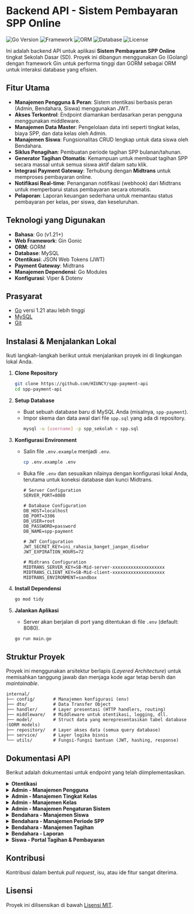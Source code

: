 # Backend API - Sistem Pembayaran SPP Online

![Go Version](https://img.shields.io/badge/Go-1.21%2B-blue.svg)
![Framework](https://img.shields.io/badge/Framework-Gin-green.svg)
![ORM](https://img.shields.io/badge/ORM-GORM-orange.svg)
![Database](https://img.shields.io/badge/Database-MySQL-blue.svg)
![License](https://img.shields.io/badge/License-MIT-lightgrey.svg)

Ini adalah backend API untuk aplikasi **Sistem Pembayaran SPP Online** tingkat Sekolah Dasar (SD). Proyek ini dibangun menggunakan Go (Golang) dengan framework Gin untuk performa tinggi dan GORM sebagai ORM untuk interaksi database yang efisien.

## Fitur Utama

-   **Manajemen Pengguna & Peran**: Sistem otentikasi berbasis peran (Admin, Bendahara, Siswa) menggunakan JWT.
-   **Akses Terkontrol**: Endpoint diamankan berdasarkan peran pengguna menggunakan middleware.
-   **Manajemen Data Master**: Pengelolaan data inti seperti tingkat kelas, biaya SPP, dan data kelas oleh Admin.
-   **Manajemen Siswa**: Fungsionalitas CRUD lengkap untuk data siswa oleh Bendahara.
-   **Siklus Penagihan**: Pembuatan periode tagihan SPP bulanan/tahunan.
-   **Generator Tagihan Otomatis**: Kemampuan untuk membuat tagihan SPP secara massal untuk semua siswa aktif dalam satu klik.
-   **Integrasi Payment Gateway**: Terhubung dengan **Midtrans** untuk memproses pembayaran online.
-   **Notifikasi Real-time**: Penanganan notifikasi (webhook) dari Midtrans untuk memperbarui status pembayaran secara otomatis.
-   **Pelaporan**: Laporan keuangan sederhana untuk memantau status pembayaran per kelas, per siswa, dan keseluruhan.

## Teknologi yang Digunakan

-   **Bahasa**: Go (v1.21+)
-   **Web Framework**: Gin Gonic
-   **ORM**: GORM
-   **Database**: MySQL
-   **Otentikasi**: JSON Web Tokens (JWT)
-   **Payment Gateway**: Midtrans
-   **Manajemen Dependensi**: Go Modules
-   **Konfigurasi**: Viper & Dotenv

## Prasyarat

-   [Go](https://golang.org/dl/) versi 1.21 atau lebih tinggi
-   [MySQL](https://www.mysql.com/downloads/)
-   [Git](https://git-scm.com/downloads/)

## Instalasi & Menjalankan Lokal

Ikuti langkah-langkah berikut untuk menjalankan proyek ini di lingkungan lokal Anda.

1.  **Clone Repository**
    ```sh
    git clone https://github.com/HIUNCY/spp-payment-api
    cd spp-payment-api
    ```

2.  **Setup Database**
    -   Buat sebuah database baru di MySQL Anda (misalnya, `spp-payment`).
    -   Impor skema dan data awal dari file `spp.sql` yang ada di repository.
        ```sh
        mysql -u [username] -p spp_sekolah < spp.sql
        ```

3.  **Konfigurasi Environment**
    -   Salin file `.env.example` menjadi `.env`.
        ```sh
        cp .env.example .env
        ```
    -   Buka file `.env` dan sesuaikan nilainya dengan konfigurasi lokal Anda, terutama untuk koneksi database dan kunci Midtrans.
        ```env
        # Server Configuration
        SERVER_PORT=8080

        # Database Configuration
        DB_HOST=localhost
        DB_PORT=3306
        DB_USER=root
        DB_PASSWORD=password
        DB_NAME=spp-payment

        # JWT Configuration
        JWT_SECRET_KEY=ini_rahasia_banget_jangan_disebar
        JWT_EXPIRATION_HOURS=72

        # Midtrans Configuration
        MIDTRANS_SERVER_KEY=SB-Mid-server-xxxxxxxxxxxxxxxxxxxx
        MIDTRANS_CLIENT_KEY=SB-Mid-client-xxxxxxxxxxxxxxxxxxxx
        MIDTRANS_ENVIRONMENT=sandbox
        ```

4.  **Install Dependensi**
    ```sh
    go mod tidy
    ```

5.  **Jalankan Aplikasi**
    -   Server akan berjalan di port yang ditentukan di file `.env` (default: 8080).
    ```sh
    go run main.go
    ```

## Struktur Proyek

Proyek ini menggunakan arsitektur berlapis (*Layered Architecture*) untuk memisahkan tanggung jawab dan menjaga kode agar tetap bersih dan *maintainable*.
```
internal/
├── config/       # Manajemen konfigurasi (env)
├── dto/          # Data Transfer Object
├── handler/      # Layer presentasi (HTTP handlers, routing)
├── middleware/   # Middleware untuk otentikasi, logging, dll.
├── model/        # Struct data yang merepresentasikan tabel database (GORM models)
├── repository/   # Layer akses data (semua query database)
├── service/      # Layer logika bisnis
└── utils/        # Fungsi-fungsi bantuan (JWT, hashing, response)
```

## Dokumentasi API

Berikut adalah dokumentasi untuk endpoint yang telah diimplementasikan.

<details>
<summary><b>Otentikasi</b></summary>

### Login Pengguna
-   `POST /api/v1/login`
-   **Otorisasi**: Publik
-   **Request Body**:
    ```json
    {
        "email": "admin@sekolah.sch.id",
        "password": "password"
    }
    ```
-   **Response Sukses (200 OK)**:
    ```json
    {
        "status": "success",
        "message": "Login berhasil",
        "data": {
            "token": "jwt.token.string"
        }
    }
    ```

### Mendapatkan Profil Pengguna Login
-   `GET /api/v1/me`
-   **Otorisasi**: Admin, Bendahara, Siswa
-   **Header**: `Authorization: Bearer <TOKEN>`
-   **Response Sukses (200 OK)**:
    ```json
    {
        "status": "success",
        "message": "Profil pengguna berhasil diambil",
        "data": {
            "id": 1,
            "nama_lengkap": "Administrator",
            "email": "admin@sekolah.sch.id",
            "role": "admin"
        }
    }
    ```

</details>

<details>
<summary><b>Admin - Manajemen Pengguna</b></summary>

### Membuat Pengguna Baru
-   `POST /api/v1/admin/users`
-   **Otorisasi**: Admin
-   **Header**: `Authorization: Bearer <TOKEN>`
-   **Request Body**:
    ```json
    {
        "nama_lengkap": "Bendahara Sekolah",
        "email": "bendahara@sekolah.sch.id",
        "password": "password123",
        "role_id": 2
    }
    ```

### Mendapatkan Daftar Pengguna
-   `GET /api/v1/admin/users`
-   **Otorisasi**: Admin
-   **Header**: `Authorization: Bearer <TOKEN>`
-   **Query Params (Opsional)**:
    -   `page` (angka), `limit` (angka), `role_id` (angka), `search` (string)

### Mendapatkan Detail Pengguna
-   `GET /api/v1/admin/users/{id}`
-   **Otorisasi**: Admin
-   **Header**: `Authorization: Bearer <TOKEN>`

### Memperbarui Pengguna
-   `PUT /api/v1/admin/users/{id}`
-   **Otorisasi**: Admin
-   **Header**: `Authorization: Bearer <TOKEN>`
-   **Request Body**:
    ```json
    {
        "nama_lengkap": "Bendahara Utama Update",
        "email": "bendahara.utama@sekolah.sch.id",
        "role_id": 2
    }
    ```

### Menghapus Pengguna
-   `DELETE /api/v1/admin/users/{id}`
-   **Otorisasi**: Admin
-   **Header**: `Authorization: Bearer <TOKEN>`

</details>

<details>
<summary><b>Admin - Manajemen Tingkat Kelas</b></summary>

### Membuat Tingkat Kelas Baru
-   `POST /api/v1/admin/class-levels`
-   **Otorisasi**: Admin
-   **Header**: `Authorization: Bearer <TOKEN>`
-   **Request Body**:
    ```json
    {
        "tingkat": 1,
        "nama_tingkat": "Kelas 1",
        "biaya_spp": 150000
    }
    ```

### Mendapatkan Semua Tingkat Kelas
-   `GET /api/v1/admin/class-levels`
-   **Otorisasi**: Admin
-   **Header**: `Authorization: Bearer <TOKEN>`

### Mendapatkan Detail Tingkat Kelas
-   `GET /api/v1/admin/class-levels/{id}`
-   **Otorisasi**: Admin
-   **Header**: `Authorization: Bearer <TOKEN>`

### Memperbarui Tingkat Kelas
-   `PUT /api/v1/admin/class-levels/{id}`
-   **Otorisasi**: Admin
-   **Header**: `Authorization: Bearer <TOKEN>`
-   **Request Body**:
    ```json
    {
        "tingkat": 1,
        "nama_tingkat": "Kelas 1",
        "biaya_spp": 155000,
        "status": "aktif"
    }
    ```

### Menghapus Tingkat Kelas
-   `DELETE /api/v1/admin/class-levels/{id}`
-   **Otorisasi**: Admin
-   **Header**: `Authorization: Bearer <TOKEN>`

</details>

<details>
<summary><b>Admin - Manajemen Kelas</b></summary>

### Membuat Kelas Baru
-   `POST /api/v1/admin/classes`
-   **Otorisasi**: Admin
-   **Header**: `Authorization: Bearer <TOKEN>`
-   **Request Body**:
    ```json
    {
        "tingkat_id": 1,
        "nama_kelas": "1A",
        "wali_kelas": "Bu Sari",
        "kapasitas": 30
    }
    ```

### Mendapatkan Semua Kelas
-   `GET /api/v1/admin/classes`
-   **Otorisasi**: Admin
-   **Header**: `Authorization: Bearer <TOKEN>`

### Mendapatkan Detail Kelas
-   `GET /api/v1/admin/classes/{id}`
-   **Otorisasi**: Admin
-   **Header**: `Authorization: Bearer <TOKEN>`

### Memperbarui Kelas
-   `PUT /api/v1/admin/classes/{id}`
-   **Otorisasi**: Admin
-   **Header**: `Authorization: Bearer <TOKEN>`
-   **Request Body**:
    ```json
    {
        "tingkat_id": 1,
        "nama_kelas": "1A",
        "wali_kelas": "Sari Hartati, S.Pd.",
        "kapasitas": 32,
        "status": "aktif"
    }
    ```

### Menghapus Kelas
-   `DELETE /api/v1/admin/classes/{id}`
-   **Otorisasi**: Admin
-   **Header**: `Authorization: Bearer <TOKEN>`

</details>

<details>
<summary><b>Admin - Manajemen Pengaturan Sistem</b></summary>

### Mendapatkan Semua Pengaturan
-   `GET /api/v1/admin/settings`
-   **Otorisasi**: Admin
-   **Header**: `Authorization: Bearer <TOKEN>`
-   **Response Sukses (200 OK)**:
    ```json
    {
        "status": "success",
        "message": "Data pengaturan berhasil diambil",
        "data": {
            "nama_sekolah": "SD Negeri 1 Contoh",
            "alamat_sekolah": "Jl. Pendidikan No. 1, Kota",
            "telepon_sekolah": "021-1234567",
            "email_sekolah": "info@sekolah.sch.id",
            "tahun_ajaran_aktif": "2024/2025",
            "midtrans_server_key": "",
            "midtrans_client_key": "",
            "midtrans_environment": "sandbox"
        }
    }
    ```

### Memperbarui Pengaturan
-   `PUT /api/v1/admin/settings`
-   **Otorisasi**: Admin
-   **Header**: `Authorization: Bearer <TOKEN>`
-   **Request Body**:
    ```json
    {
        "nama_sekolah": "SDN Koding Jaya",
        "telepon_sekolah": "021-111222"
    }
    ```
-   **Response Sukses (200 OK)**:
    ```json
    {
        "status": "success",
        "message": "Pengaturan berhasil diperbarui",
        "data": null
    }
    ```

</details>

<details>
<summary><b>Bendahara - Manajemen Siswa</b></summary>

### Membuat Siswa Baru
-   `POST /api/v1/treasurer/students`
-   **Otorisasi**: Bendahara, Admin
-   **Header**: `Authorization: Bearer <TOKEN>`
-   **Request Body**:
    ```json
    {
        "email": "budi.siswa@email.com",
        "password": "password123",
        "nisn": "1234567890",
        "kelas_id": 1,
        "nama_lengkap": "Budi Santoso",
        "jenis_kelamin": "L",
        "tempat_lahir": "Jakarta",
        "tanggal_lahir": "2018-07-15",
        "alamat": "Jl. Merdeka No. 10",
        "nama_orangtua": "Bapak Santoso",
        "telepon_orangtua": "08123456789",
        "tahun_masuk": 2024
    }
    ```

### Mendapatkan Daftar Siswa
-   `GET /api/v1/treasurer/students`
-   **Otorisasi**: Bendahara, Admin
-   **Header**: `Authorization: Bearer <TOKEN>`
-   **Query Params (Opsional)**:
    -   `page` (angka): Nomor halaman.
    -   `limit` (angka): Jumlah data per halaman.
    -   `kelas_id` (angka): Filter berdasarkan ID kelas.
    -   `search` (string): Cari berdasarkan nama atau NISN.

### Mendapatkan Detail Siswa
-   `GET /api/v1/treasurer/students/{id}`
-   **Otorisasi**: Bendahara, Admin
-   **Header**: `Authorization: Bearer <TOKEN>`

### Memperbarui Siswa
-   `PUT /api/v1/treasurer/students/{id}`
-   **Otorisasi**: Bendahara, Admin
-   **Header**: `Authorization: Bearer <TOKEN>`
-   **Request Body**:
    ```json
    {
        "nisn": "1234567890",
        "kelas_id": 2,
        "nama_lengkap": "Budi Santoso",
        "jenis_kelamin": "L",
        "tempat_lahir": "Jakarta",
        "tanggal_lahir": "2018-07-15",
        "alamat": "Jl. Kemerdekaan No. 12",
        "nama_orangtua": "Bapak Santoso",
        "telepon_orangtua": "08123456789",
        "tahun_masuk": 2024,
        "status": "aktif",
        "email": "budi.santoso@email.com",
        "status_user": "aktif"
    }
    ```

### Menghapus Siswa
-   `DELETE /api/v1/treasurer/students/{id}`
-   **Otorisasi**: Bendahara, Admin
-   **Header**: `Authorization: Bearer <TOKEN>`

</details>

<details>
<summary><b>Bendahara - Manajemen Periode SPP</b></summary>

### Membuat Periode Baru
-   `POST /api/v1/treasurer/periods`
-   **Otorisasi**: Bendahara, Admin
-   **Header**: `Authorization: Bearer <TOKEN>`
-   **Request Body**:
    ```json
    {
        "tahun_ajaran": "2025/2026",
        "bulan": 7,
        "nama_bulan": "Juli",
        "tanggal_mulai": "2025-07-01",
        "tanggal_selesai": "2025-07-31"
    }
    ```

### Mendapatkan Daftar Periode
-   `GET /api/v1/treasurer/periods`
-   **Otorisasi**: Bendahara, Admin
-   **Header**: `Authorization: Bearer <TOKEN>`
-   **Query Params (Opsional)**:
    -   `tahun_ajaran` (string): Filter berdasarkan tahun ajaran, contoh: `2025/2026`.

### Mendapatkan Detail Periode
-   `GET /api/v1/treasurer/periods/{id}`
-   **Otorisasi**: Bendahara, Admin
-   **Header**: `Authorization: Bearer <TOKEN>`

### Memperbarui Periode
-   `PUT /api/v1/treasurer/periods/{id}`
-   **Otorisasi**: Bendahara, Admin
-   **Header**: `Authorization: Bearer <TOKEN>`
-   **Request Body**:
    ```json
    {
        "tahun_ajaran": "2025/2026",
        "bulan": 7,
        "nama_bulan": "Juli",
        "tanggal_mulai": "2025-07-01",
        "tanggal_selesai": "2025-08-10",
        "status": "aktif"
    }
    ```

### Menghapus Periode
-   `DELETE /api/v1/treasurer/periods/{id}`
-   **Otorisasi**: Bendahara, Admin
-   **Header**: `Authorization: Bearer <TOKEN>`

</details>

<details>
<summary><b>Bendahara - Manajemen Tagihan</b></summary>

### Generate Tagihan Massal
-   `POST /api/v1/treasurer/periods/{id}/generate-bills`
-   **Otorisasi**: Bendahara, Admin
-   **Header**: `Authorization: Bearer <TOKEN>`
-   **Fungsi**: Membuat tagihan SPP untuk semua siswa aktif berdasarkan ID periode yang diberikan.

### Mendapatkan Daftar Tagihan
-   `GET /api/v1/treasurer/bills`
-   **Otorisasi**: Bendahara, Admin
-   **Header**: `Authorization: Bearer <TOKEN>`
-   **Query Params (Opsional)**:
    -   `page` (angka): Nomor halaman.
    -   `limit` (angka): Jumlah data per halaman.
    -   `periode_id` (angka): Filter berdasarkan ID periode.
    -   `siswa_id` (angka): Filter berdasarkan ID siswa.
    -   `status_pembayaran` (string): Filter berdasarkan status (`belum_bayar`, `pending`, `lunas`).

### Mendapatkan Detail Tagihan
-   `GET /api/v1/treasurer/bills/{id}`
-   **Otorisasi**: Bendahara, Admin
-   **Header**: `Authorization: Bearer <TOKEN>`

### Memperbarui Tagihan (Manual)
-   `PUT /api/v1/treasurer/bills/{id}`
-   **Otorisasi**: Bendahara, Admin
-   **Header**: `Authorization: Bearer <TOKEN>`
-   **Request Body**:
    ```json
    {
        "jumlah_tagihan": 160000,
        "status_pembayaran": "lunas"
    }
    ```

### Menghapus Tagihan (Manual)
-   `DELETE /api/v1/treasurer/bills/{id}`
-   **Otorisasi**: Bendahara, Admin
-   **Header**: `Authorization: Bearer <TOKEN>`

</details>

<details>
<summary><b>Bendahara - Laporan</b></summary>

### Laporan Per Siswa
-   `GET /api/v1/treasurer/reports/per-student`
-   **Otorisasi**: Bendahara, Admin
-   **Header**: `Authorization: Bearer <TOKEN>`
-   **Query Params (Opsional)**:
    -   `tahun_ajaran` (string): Filter berdasarkan tahun ajaran.
    -   `nisn` (string): Filter untuk mendapatkan laporan satu siswa spesifik.

### Laporan Per Kelas
-   `GET /api/v1/treasurer/reports/per-class`
-   **Otorisasi**: Bendahara, Admin
-   **Header**: `Authorization: Bearer <TOKEN>`
-   **Query Params (Opsional)**:
    -   `tahun_ajaran` (string): Filter berdasarkan tahun ajaran.
    -   `nama_bulan` (string): Filter berdasarkan nama bulan (e.g., "Juli").

### Laporan Keseluruhan
-   `GET /api/v1/treasurer/reports/overall`
-   **Otorisasi**: Bendahara, Admin
-   **Header**: `Authorization: Bearer <TOKEN>`
-   **Query Params (Opsional)**:
    -   `tahun_ajaran` (string): Filter berdasarkan tahun ajaran.

</details>

<details>
<summary><b>Siswa - Portal Tagihan & Pembayaran</b></summary>

### Mendapatkan Profil Siswa
-   `GET /api/v1/student/profile`
-   **Otorisasi**: Siswa
-   **Header**: `Authorization: Bearer <TOKEN>`

### Mendapatkan Daftar Tagihan
-   `GET /api/v1/student/bills`
-   **Otorisasi**: Siswa
-   **Header**: `Authorization: Bearer <TOKEN>`
-   **Query Params (Opsional)**:
    -   `status` (string): Filter berdasarkan status pembayaran (`belum_bayar`, `lunas`, `pending`).

### Memulai Proses Pembayaran
-   `POST /api/v1/student/bills/{id}/pay`
-   **Otorisasi**: Siswa
-   **Header**: `Authorization: Bearer <TOKEN>`
-   **Fungsi**: Memulai transaksi untuk ID tagihan tertentu dan mengembalikan `snap_token` dari Midtrans.

### Melihat Riwayat Pembayaran
-   `GET /api/v1/student/payment-history`
-   **Otorisasi**: Siswa
-   **Header**: `Authorization: Bearer <TOKEN>`

</details>

## Kontribusi

Kontribusi dalam bentuk *pull request*, isu, atau ide fitur sangat diterima.

## Lisensi

Proyek ini dilisensikan di bawah [Lisensi MIT](LICENSE).
